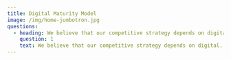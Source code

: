 ```yaml
---
title: Digital Maturity Model
image: /img/home-jumbotron.jpg
questions:
  - heading: We believe that our competitive strategy depends on digital.
    question: 1
    text: We believe that our competitive strategy depends on digital.
---
```


